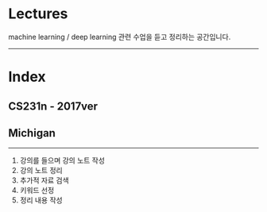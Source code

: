 # Lectures
machine learning / deep learning 관련 수업을 듣고 정리하는 공간입니다.

---

# Index
## CS231n - 2017ver
## Michigan

---

1. 강의를 들으며 강의 노트 작성
2. 강의 노트 정리
3. 추가적 자료 검색
4. 키워드 선정
5. 정리 내용 작성